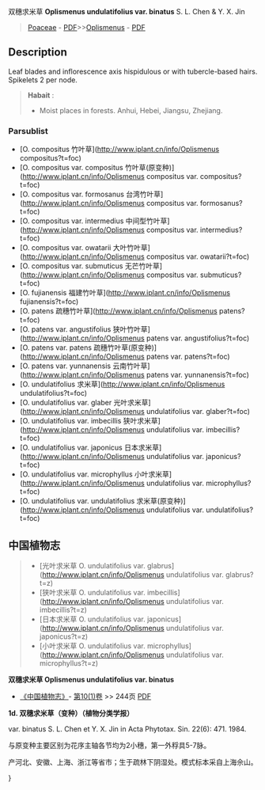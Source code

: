 双穗求米草 **Oplismenus undulatifolius var. binatus** S. L. Chen & Y. X. Jin

> [Poaceae](http://www.iplant.cn/info/Poaceae?t=foc) - [PDF](http://www.iplant.cn/foc/pdf/Poaceae.pdf)>>[Oplismenus](http://www.iplant.cn/info/Oplismenus?t=foc) - [PDF](http://www.iplant.cn/foc/pdf/Oplismenus.pdf)

## Description

Leaf blades and inflorescence axis hispidulous or with tubercle-based hairs. Spikelets 2 per node.

> **Habait** : 
>* Moist places in forests. Anhui, Hebei, Jiangsu, Zhejiang.

### Parsublist

* [O.  compositus  竹叶草](http://www.iplant.cn/info/Oplismenus compositus?t=foc)
* [O.  compositus var. compositus  竹叶草(原变种)](http://www.iplant.cn/info/Oplismenus compositus var. compositus?t=foc)
* [O.  compositus var. formosanus  台湾竹叶草](http://www.iplant.cn/info/Oplismenus compositus var. formosanus?t=foc)
* [O.  compositus var. intermedius  中间型竹叶草](http://www.iplant.cn/info/Oplismenus compositus var. intermedius?t=foc)
* [O.  compositus var. owatarii  大叶竹叶草](http://www.iplant.cn/info/Oplismenus compositus var. owatarii?t=foc)
* [O.  compositus var. submuticus  无芒竹叶草](http://www.iplant.cn/info/Oplismenus compositus var. submuticus?t=foc)
* [O.  fujianensis  福建竹叶草](http://www.iplant.cn/info/Oplismenus fujianensis?t=foc)
* [O.  patens  疏穗竹叶草](http://www.iplant.cn/info/Oplismenus patens?t=foc)
* [O.  patens var. angustifolius  狭叶竹叶草](http://www.iplant.cn/info/Oplismenus patens var. angustifolius?t=foc)
* [O.  patens var. patens  疏穗竹叶草(原变种)](http://www.iplant.cn/info/Oplismenus patens var. patens?t=foc)
* [O.  patens var. yunnanensis  云南竹叶草](http://www.iplant.cn/info/Oplismenus patens var. yunnanensis?t=foc)
* [O.  undulatifolius  求米草](http://www.iplant.cn/info/Oplismenus undulatifolius?t=foc)
* [O.  undulatifolius var. glaber  光叶求米草](http://www.iplant.cn/info/Oplismenus undulatifolius var. glaber?t=foc)
* [O.  undulatifolius var. imbecillis  狭叶求米草](http://www.iplant.cn/info/Oplismenus undulatifolius var. imbecillis?t=foc)
* [O.  undulatifolius var. japonicus  日本求米草](http://www.iplant.cn/info/Oplismenus undulatifolius var. japonicus?t=foc)
* [O.  undulatifolius var. microphyllus  小叶求米草](http://www.iplant.cn/info/Oplismenus undulatifolius var. microphyllus?t=foc)
* [O.  undulatifolius var. undulatifolius  求米草(原变种)](http://www.iplant.cn/info/Oplismenus undulatifolius var. undulatifolius?t=foc)

## 中国植物志

> * [光叶求米草  O.  undulatifolius var. glabrus](http://www.iplant.cn/info/Oplismenus undulatifolius var. glabrus?t=z)
> * [狭叶求米草  O.  undulatifolius var. imbecillis](http://www.iplant.cn/info/Oplismenus undulatifolius var. imbecillis?t=z)
> * [日本求米草  O.  undulatifolius var. japonicus](http://www.iplant.cn/info/Oplismenus undulatifolius var. japonicus?t=z)
> * [小叶求米草  O.  undulatifolius var. microphyllus](http://www.iplant.cn/info/Oplismenus undulatifolius var. microphyllus?t=z)

**双穗求米草 Oplismenus undulatifolius var. binatus**

* [《中国植物志》](http://www.iplant.cn/frps)- [第10(1)卷](http://www.iplant.cn/frps/vol/10(1)) >> 244页 [PDF](http://www.iplant.cn/frps/pdf/10(1)/244b.pdf)

**1d. 双穗求米草（变种）（植物分类学报）**

var. binatus S. L. Chen et Y. X. Jin in Acta Phytotax. Sin. 22(6): 471. 1984.

与原变种主要区别为花序主轴各节均为2小穗，第一外稃具5-7脉。

产河北、安徽、上海、浙江等省市；生于疏林下阴湿处。模式标本采自上海佘山。

}